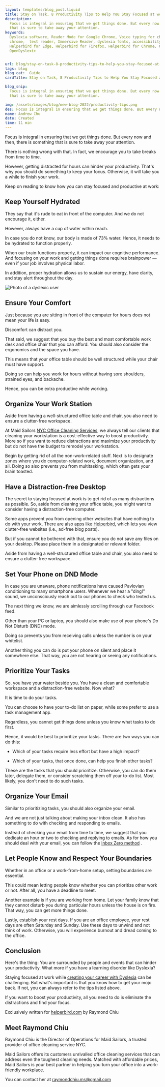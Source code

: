 ```yaml
---
layout: templates/blog_post.liquid
title: Stay on Task, 8 Productivity Tips to Help You Stay Focused at work
description:
  Focus is integral in ensuring that we get things done. But every now and then, there is something
  that is sure to take away your attention.
keywords:
  Dyslexia software, Reader Mode for Google Chrome, Voice typing for chrome, Text to speech for
  chrome,  text reader, Immersive Reader, dyslexia fonts, accessibility software, dyslexia software,
  Helperbird for Edge, Helperbird for Firefox, Helperbird for Chrome, Opendyslexic for Chrome,
  OpenDyslexic


url: blog/stay-on-task-8-productivity-tips-to-help-you-stay-focused-at-work/
tags: blog
blog_cat:  Guide
cardTitle: Stay on Task, 8 Productivity Tips to Help You Stay Focused at Work

blog_snip:
  Focus is integral in ensuring that we get things done. But every now and then, there is something
  that is sure to take away your attention.

img: /assets/images/blog/new-blog-2022/productivity-tips.png
des: Focus is integral in ensuring that we get things done. But every now and then, there is something that is sure to take away your attention.
name: Andrew Chu
date: Created
time: 11 min
---
```


  

Focus is integral in ensuring that we get things done. But every now and then, there is something that is sure to take away your attention.

  

There is nothing wrong with that. In fact, we encourage you to take breaks from time to time.

  

However, getting distracted for hours can hinder your productivity. That's why you should do something to keep your focus. Otherwise, it will take you a while to finish your work.

  

Keep on reading to know how you can stay focused and productive at work:

  

## Keep Yourself Hydrated

  

They say that it's rude to eat in front of the computer. And we do not encourage it, either.

  

However, always have a cup of water within reach.

  

In case you do not know, our body is made of 73% water. Hence, it needs to be hydrated to function properly.

  

When our brain functions properly, it can impact our cognitive performance. And focusing on your work and getting things done requires brainpower — even if your job involves physical labor.

  

In addition, proper hydration allows us to sustain our energy, have clarity, and stay alert throughout the day.

  

![Photo of a dyslexic user](/assets/images/blog/stay-on-task-8-productivity-tips-to-help-you-stay-focused-at-work/stay-on-task-8-productivity-tips-to-help-you-stay-focused-at-work.jpg)

  

## Ensure Your Comfort

  

Just because you are sitting in front of the computer for hours does not mean your life is easy.

Discomfort can distract you.

  

That said, we suggest that you buy the best and most comfortable work desk and office chair that you can afford. You should also consider the ergonomics and the space you have.

  

This means that your office table should be well structured while your chair must have support.

Doing so can help you work for hours without having sore shoulders, strained eyes, and backache.

  

Hence, you can be extra productive while working.

  

## Organize Your Work Station

  

Aside from having a well-structured office table and chair, you also need to ensure a clutter-free workspace.

  

At Maid Sailors [NYC Office Cleaning Services](https://maidsailors.com/office-cleaning-services-nyc/), we always tell our clients that cleaning your workstation is a cost-effective way to boost productivity. More so if you want to reduce distractions and maximize your productivity but do not have the budget to remodel your workstation.

  

Begin by getting rid of all the non-work-related stuff. Next is to designate zones where you do computer-related work, document organization, and all. Doing so also prevents you from multitasking, which often gets your brain toasted.

  

## Have a Distraction-free Desktop

  

The secret to staying focused at work is to get rid of as many distractions as possible. So, aside from cleaning your office table, you might want to consider having a distraction-free computer.

  

Some apps prevent you from opening other websites that have nothing to do with your work. There are also apps like [Helperbird](/pricing/), which lets you view clutter-free websites (i.e., ad-free blog posts).

  

But if you cannot be bothered with that, ensure you do not save any files on your desktop. Please place them in a designated or relevant folder.

  

Aside from having a well-structured office table and chair, you also need to ensure a clutter-free workspace.

  

## Set Your Phone on DND Mode

  

In case you are unaware, phone notifications have caused Pavlovian conditioning to many smartphone users. Whenever we hear a "ding!" sound, we unconsciously reach out to our phones to check who texted us.

  

The next thing we know, we are aimlessly scrolling through our Facebook feed.

  

Other than your PC or laptop, you should also make use of your phone's Do Not Disturb (DND) mode.

Doing so prevents you from receiving calls unless the number is on your whitelist.

  

Another thing you can do is put your phone on silent and place it somewhere else. That way, you are not hearing or seeing any notifications.

  

## Prioritize Your Tasks

  

So, you have your water beside you. You have a clean and comfortable workspace and a distraction-free website. Now what?

  

It is time to do your tasks.

  

You can choose to have your to-do list on paper, while some prefer to use a task management app.

Regardless, you cannot get things done unless you know what tasks to do first.

  

Hence, it would be best to prioritize your tasks. There are two ways you can do this:

  

- Which of your tasks require less effort but have a high impact?

- Which of your tasks, that once done, can help you finish other tasks?

  

These are the tasks that you should prioritize. Otherwise, you can do them later, delegate them, or consider scratching them off your to-do list. Most likely, you don't need to do such tasks.

  

## Organize Your Email

  

Similar to prioritizing tasks, you should also organize your email.

And we are not just talking about making your inbox clean. It also has something to do with checking and responding to emails.

  

Instead of checking your email from time to time, we suggest that you dedicate an hour or two to checking and replying to emails. As for how you should deal with your email, you can follow the [Inbox Zero method](https://www.youtube.com/watch?v=rfFrOO2N_vU) .

  

## Let People Know and Respect Your Boundaries

  

Whether in an office or a work-from-home setup, setting boundaries are essential.

  

This could mean letting people know whether you can prioritize other work or not. After all, you have a deadline to meet.

  

Another example is if you are working from home. Let your family know that they cannot disturb you during particular hours unless the house is on fire. That way, you can get more things done.

  

Lastly, establish your rest days. If you are an office employee, your rest days are often Saturday and Sunday. Use these days to unwind and not think of work. Otherwise, you will experience burnout and dread coming to the office.

  

## Conclusion

Here's the thing: You are surrounded by people and events that can hinder your productivity. What more if you have a learning disorder like Dyslexia?

  

Staying focused at work while [creating your career with Dyslexia](https://www.youtube.com/watch?v=rfFrOO2N_vU) can be challenging. But what's important is that you know how to get your mojo back. If not, you can always refer to the tips listed above.

  

If you want to boost your productivity, all you need to do is eliminate the distractions and find your focus.

Exclusively written for [helperbird.com](https://www.helperbird.com) by Raymond Chiu

  

## Meet Raymond Chiu

  

Raymond Chiu is the Director of Operations for Maid Sailors, a trusted provider of office cleaning service NYC. 

Maid Sailors offers its customers unrivalled office cleaning services that can address even the toughest cleaning needs. Matched with affordable prices, Maid Sailors is your best partner in helping you turn your office into a work-friendly workplace.

  

You can contact her at raymondchiu.ms@gmail.com